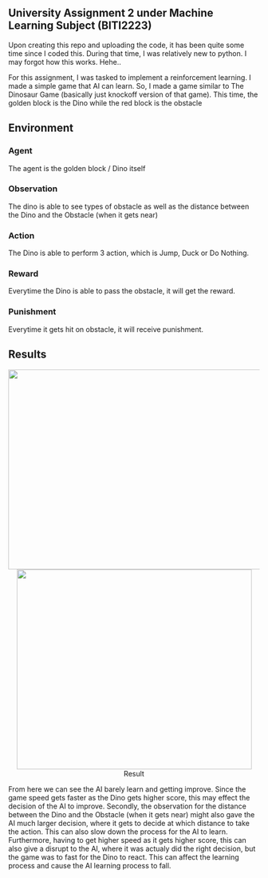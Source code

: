 ## University Assignment 2 under Machine Learning Subject (BITI2223)

Upon creating this repo and uploading the code, it has been quite some time since I coded this. During that time, I was relatively new to python. I may forgot how this works. Hehe..
  
For this assignment, I was tasked to implement a reinforcement learning. I made a simple game that AI can learn. So, I made a game similar to The Dinosaur Game (basically just knockoff version of that game). This time, the golden block is the Dino while the red block is the obstacle
  
## Environment
### Agent
The agent is the golden block / Dino itself
  
### Observation
The dino is able to see types of obstacle as well as the distance between the Dino and the Obstacle (when it gets near)
  
### Action
The Dino is able to perform 3 action, which is Jump, Duck or Do Nothing. 
  
### Reward
Everytime the Dino is able to pass the obstacle, it will get the reward.
  
### Punishment
Everytime it gets hit on obstacle, it will receive punishment.
  
## Results
<p align="center">
  <img width="508" height="400" src="https://user-images.githubusercontent.com/55189926/158974115-337b1f66-3b86-483e-beff-62b862237614.png">
  <img width="471" height="400" src="https://user-images.githubusercontent.com/55189926/159007007-e7848715-8773-4f75-852b-679bdc4b8590.png">
  <br>
  Result
  <br>
</p>

From here we can see the AI barely learn and getting improve. Since the game speed gets faster as the Dino gets higher score, this may effect the decision of the AI to improve. Secondly, the observation for the distance between the Dino and the Obstacle (when it gets near) might also gave the AI much larger decision, where it gets to decide at which distance to take the action. This can also slow down the process for the AI to learn. Furthermore, having to get higher speed as it gets higher score, this can also give a disrupt to the AI, where it was actualy did the right decision, but the game was to fast for the Dino to react. This can affect the learning process and cause the AI learning process to fall.

